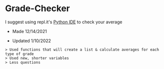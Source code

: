 # Grade-Checker

I suggest using repl.it's [Python IDE](https://replit.com/languages/python3) to check your average

- Made 12/14/2021

- Updated 1/10/2022
```
> Used functions that will create a list & calculate averages for each type of grade
> Used new, shorter variables
> Less questions
```
